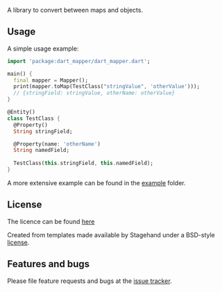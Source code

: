 A library to convert between maps and objects.

## Usage

A simple usage example:

```dart
import 'package:dart_mapper/dart_mapper.dart';

main() {
  final mapper = Mapper();
  print(mapper.toMap(TestClass("stringValue", 'otherValue')));
  // {stringField: stringValue, otherName: otherValue}
}

@Entity()
class TestClass {
  @Property()
  String stringField;

  @Property(name: 'otherName')
  String namedField;
  
  TestClass(this.stringField, this.namedField);
}
```

A more extensive example can be found in the [example](./example) folder.

## License

The licence can be found [here](./LICENSE)

Created from templates made available by Stagehand under a BSD-style
[license](https://github.com/dart-lang/stagehand/blob/master/LICENSE).

## Features and bugs

Please file feature requests and bugs at the [issue tracker][tracker].

[tracker]: https://github.com/TheKingDave/dart_mapper/issues
